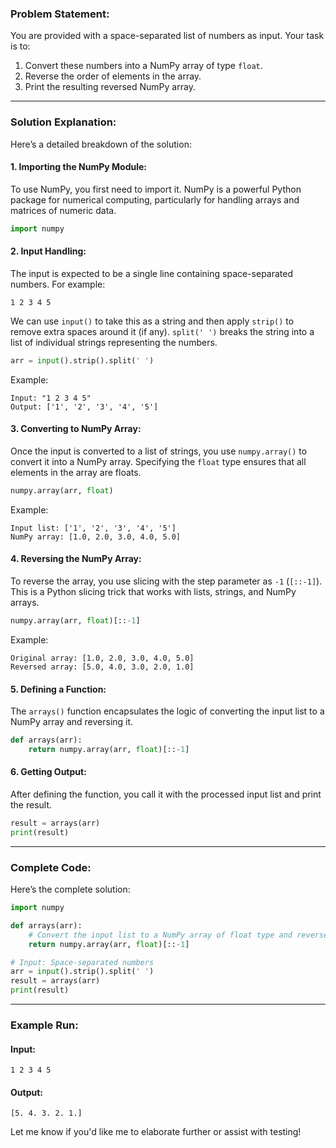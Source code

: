 
### Problem Statement:
You are provided with a space-separated list of numbers as input. Your task is to:
1. Convert these numbers into a NumPy array of type `float`.
2. Reverse the order of elements in the array.
3. Print the resulting reversed NumPy array.

---

### Solution Explanation:

Here’s a detailed breakdown of the solution:

#### 1. **Importing the NumPy Module**:
   To use NumPy, you first need to import it. NumPy is a powerful Python package for numerical computing, particularly for handling arrays and matrices of numeric data.

   ```python
   import numpy
   ```

#### 2. **Input Handling**:
   The input is expected to be a single line containing space-separated numbers. For example:
   ```
   1 2 3 4 5
   ```
   We can use `input()` to take this as a string and then apply `strip()` to remove extra spaces around it (if any). `split(' ')` breaks the string into a list of individual strings representing the numbers.

   ```python
   arr = input().strip().split(' ')
   ```

   Example:
   ```
   Input: "1 2 3 4 5"
   Output: ['1', '2', '3', '4', '5']
   ```

#### 3. **Converting to NumPy Array**:
   Once the input is converted to a list of strings, you use `numpy.array()` to convert it into a NumPy array. Specifying the `float` type ensures that all elements in the array are floats.

   ```python
   numpy.array(arr, float)
   ```

   Example:
   ```
   Input list: ['1', '2', '3', '4', '5']
   NumPy array: [1.0, 2.0, 3.0, 4.0, 5.0]
   ```

#### 4. **Reversing the NumPy Array**:
   To reverse the array, you use slicing with the step parameter as `-1` (`[::-1]`). This is a Python slicing trick that works with lists, strings, and NumPy arrays.

   ```python
   numpy.array(arr, float)[::-1]
   ```

   Example:
   ```
   Original array: [1.0, 2.0, 3.0, 4.0, 5.0]
   Reversed array: [5.0, 4.0, 3.0, 2.0, 1.0]
   ```

#### 5. **Defining a Function**:
   The `arrays()` function encapsulates the logic of converting the input list to a NumPy array and reversing it.

   ```python
   def arrays(arr):
       return numpy.array(arr, float)[::-1]
   ```

#### 6. **Getting Output**:
   After defining the function, you call it with the processed input list and print the result.

   ```python
   result = arrays(arr)
   print(result)
   ```

---

### Complete Code:
Here’s the complete solution:

```python
import numpy

def arrays(arr):
    # Convert the input list to a NumPy array of float type and reverse it
    return numpy.array(arr, float)[::-1]

# Input: Space-separated numbers
arr = input().strip().split(' ')
result = arrays(arr)
print(result)
```

---

### Example Run:
#### Input:
```
1 2 3 4 5
```

#### Output:
```
[5. 4. 3. 2. 1.]
```

Let me know if you'd like me to elaborate further or assist with testing!
